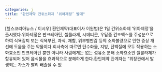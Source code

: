 ```yaml
---
categories: j
title: "환인제약 건위소화제 ‘위아제정’ 발매"
---
```

[헬스코리아뉴스 / 이시우] 환인제약(대표이사 이원범)은 1일 건위소화제 ‘위아제정’을 출시했다.위아제정은 판크레아틴, 셀룰라제, 시메티콘, 우담즙 건조엑스를 주성분으로 하여 식욕감퇴 또는 식욕부진, 과식, 체함, 위부팽만감 등의 소화불량으로 인한 증상 개선에 도움을 주는 약물이다.회사측에 따르면 탄수화물, 지방, 단백질에 모두 작용하는 소화효소인 판크레아틴 뿐만 아니라 사람에게는 없는 섬유소 분해 소화효소인 셀룰라제가 함유되어 있어 음식물을 효과적으로 분해하게 한다.환인제약 관계자는 “위장관에서 발생되는 가스가 빨리 배출될 수 있